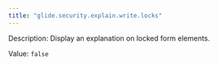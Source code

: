 ```yaml
---
title: "glide.security.explain.write.locks"
---
```


Description: Display an explanation on locked form elements.

Value: `false`